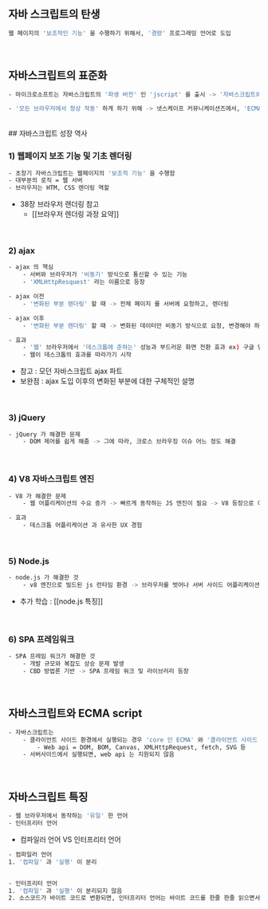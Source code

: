 

## 자바 스크립트의 탄생 

``` bash
웹 페이지의 '보조적인 기능' 을 수행하기 위해서, '경량' 프로그래밍 언어로 도입
```


<br>

## 자바스크립트의 표준화 
``` bash 
- 마이크로소프트는 자바스크립트의 '파생 버전' 인 'jscript' 를 출시 -> '자바스크립트와 jscript 간 호환이 벽하지 않는' 문제가 발생 -> '크로스 브라우징 이슈' 발생

- '모든 브라우저에서 정상 작동' 하게 하기 위해 -> 넷스케이프 커뮤니케이션즈에서, 'ECMA(비영리 표준화 기구)' 에 자바스크립트 표준화 요청 -> 이후 ECMA 가 표준화 버전 배포  
```

<br>
## 자바스크립트 성장 역사 

### 1) 웹페이지 보조 기능 및 기초 렌더링 
``` bash 
- 초창기 자바스크립트는 웹페이지의 '보조적 기능' 을 수행함
- 대부분의 로직 = 웹 서버 
- 브라우저는 HTM, CSS 렌더링 역할
```

- 38장 브라우저 렌더링 참고 
	- [[브라우저 렌더링 과정 요약]]


<br>

### 2) ajax 
``` bash 
- ajax 의 핵심 
	- 서버와 브라우저가 '비동기' 방식으로 통신할 수 있는 기능
	- 'XMLHttpResquest' 라는 이름으로 등장

- ajax 이전 
	- '변화된 부분 렌더링' 할 때 -> 전체 페이지 를 서버에 요청하고, 렌더링 

- ajax 이후 
	- '변화된 부분 렌더링' 할 때 -> 변화된 데이터만 비동기 방식으로 요청, 변경해야 하는 부분만 그려줌.

- 효과 
	- '웹' 브라우저에서 '데스크톱에 준하는' 성능과 부드러운 화면 전환 효과 ex) 구글 맵스 
	- 웹이 데스크톱의 효과를 따라가기 시작
```

- 참고 : 모던 자바스크립트 ajax 파트
- 보완점 : ajax 도입 이후의 변화된 부분에 대한 구체적인 설명


<br>

### 3) jQuery 
```bash 
- jQuery 가 해결한 문제
	- DOM 제어를 쉽게 해줌 -> 그에 따라, 크로스 브라우징 이슈 어느 정도 해결
```


<br>

### 4) V8 자바스크립트 엔진 
``` BASH 
- V8 가 해결한 문제 
	- 웹 어플리케이션의 수요 증가 -> 빠르게 동작하는 JS 엔진이 필요 -> V8 등장으로 어느 정도 해결

- 효과 
	- 데스크톱 어플리케이션 과 유사한 UX 경험
```

<br>

### 5) Node.js 
``` bash 
- node.js 가 해결한 것 
	- v8 엔진으로 빌드된 js 런타임 환경 -> 브라우저를 벗어나 서버 사이드 어플리케이션에 js 가 사용될 수 있게 됨. 
```
- 추가 학습 :  [[node.js 특징]]


<br>

### 6) SPA 프레임워크 
``` BASH 
- SPA 프레임 워크가 해결한 것 
	- 개발 규모와 복잡도 상승 문제 발생 
	- CBD 방법론 기반 -> SPA 프레임 워크 및 라이브러리 등장
```


<br>


## 자바스크립트와 ECMA script 
``` bash 
- 자바스크립트는 
	- 클라이언트 사이드 환경에서 실행되는 경우 'core 인 ECMA' 와 '클라이언트 사이드 web api(브라우저가 지원)' 로 구성됨. 
		- Web api = DOM, BOM, Canvas, XMLHttpRequest, fetch, SVG 등 
	- 서버사이드에서 실행되면, web api 는 지원되지 않음 
```


<br>


## 자바스크립트 특징 
``` BASH 
- 웹 브라우저에서 동작하는 '유일' 한 언어
- 인터프리터 언어 
```


- 컴파일러 언어 VS 인터프리터 언어 
``` BASH 
- 컴파일러 언어 
1. '컴파일' 과 '실행' 이 분리 


- 인터프리터 언어 
1. '컴파일' 과 '실행' 이 분리되지 않음 
2. 소스코드가 바이트 코드로 변환되면, 인터프리터 언어는 바이트 코드를 한줄 한줄 읽으면서 실행함


```